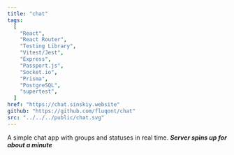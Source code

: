```yaml
---
title: "chat"
tags:
  [
    "React",
    "React Router",
    "Testing Library",
    "Vitest/Jest",
    "Express",
    "Passport.js",
    "Socket.io",
    "Prisma",
    "PostgreSQL",
    "supertest",
  ]
href: "https://chat.sinskiy.website"
github: "https://github.com/fluqont/chat"
src: "../../../public/chat.svg"
---
```


A simple chat app with groups and statuses in real time. **_Server spins up for about a minute_**
